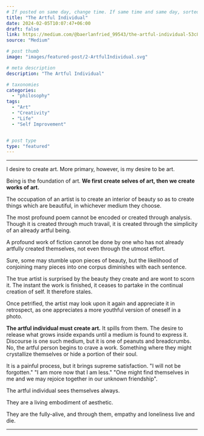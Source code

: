 ```yaml
---
# If posted on same day, change time. If same time and same day, sorted by title (alphabetically and numerically)
title: "The Artful Individual"
date: 2024-02-05T10:07:47+06:00
draft: false
link: https://medium.com/@baerlanfried_99543/the-artful-individual-53c894153824
source: "Medium"

# post thumb
image: "images/featured-post/2-ArtfulIndividual.svg"

# meta description
description: "The Artful Individual"

# taxonomies
categories: 
  - "philosophy"
tags:
  - "Art"
  - "Creativity"
  - "Life"
  - "Self Improvement"


# post type
type: "featured"
---
```

---
I desire to create art. More primary, however, is my desire to be art.

Being is the foundation of art. **We first create selves of art, then we create works of art.**

The occupation of an artist is to create an interior of beauty so as to create things which are beautiful, in whichever medium they choose.

The most profound poem cannot be encoded or created through analysis. Though it is created through much travail, it is created through the simplicity of an already artful being.

A profound work of fiction cannot be done by one who has not already artfully created themselves, not even through the utmost effort.

Sure, some may stumble upon pieces of beauty, but the likelihood of conjoining many pieces into one corpus diminishes with each sentence.

The true artist is surprised by the beauty they create and are wont to scorn it. The instant the work is finished, it ceases to partake in the continual creation of self. It therefore stales.

Once petrified, the artist may look upon it again and appreciate it in retrospect, as one appreciates a more youthful version of oneself in a photo.

**The artful individual must create art.** It spills from them. The desire to release what grows inside expands until a medium is found to express it. Discourse is one such medium, but it is one of peanuts and breadcrumbs. No, the artful person begins to crave a work. Something where they might crystallize themselves or hide a portion of their soul.

It is a painful process, but it brings supreme satisfaction. "I will not be forgotten." "I am more now that I am less." "One might find themselves in me and we may rejoice together in our unknown friendship".

The artful individual sees themselves always.

They are a living embodiment of aesthetic.

They are the fully-alive, and through them, empathy and loneliness live and die.

---